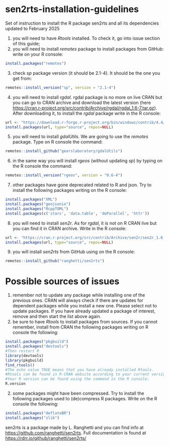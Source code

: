 # sen2rts-installation-guidelines
Set of instruction to install the R package sen2rts and all its dependencies updated to February 2025
1) you will need to have *Rtools* installed. To check it, go into issue section of this guide; 
2) you will need to install *remotes* package to install packages from GitHub: write on your R console:
```r
install.packages("remotes")
```
3) check *sp* package version (it should be 2.1-4). It should be the one you get from:
```r
remotes::install_version("sp", version = "2.1-4")
```
4) you will need to install *rgdal*. rgdal package is no more on live CRAN but you can go to CRAN archive and download the latest version (here https://cran.r-project.org/src/contrib/Archive/rgdal/rgdal_1.6-7.tar.gz). After downloading it, to install the *rgdal* package write in the R console: 
```r
url <- "https://download.r-forge.r-project.org/bin/windows/contrib/4.4/rgdal_1.6-7.zip"
install.packages(url, type="source", repos=NULL)
```
5) you will need to install *gdalUtils*. We are going to use the *remotes* package. Type on R console the command: 
```r
remotes::install_github("gearslaboratory/gdalUtils")
```
6) in the same way you will install *rgeos* (without updating *sp*) by typing on the R console the command: 
```r
remotes::install_version("rgeos", version = "0.6-4")
```
7) other packages have gone deprecated related to R and json. Try to install the following packages writing on the R console:
```r
install.packages("XML")
install.packages("geojsonio")
install.packages("RcppTOML")
install.packages(c('stars', 'data.table', 'doParallel', 'httr'))
```
8) you will need to install *sen2r*. As for *rgdal*, it is not on R CRAN live but you can find it in CRAN archive. Write in the R console:
```r
url <- "https://cran.r-project.org/src/contrib/Archive/sen2r/sen2r_1.6.0.tar.gz"
install.packages(url, type="source", repos=NULL)
```
9) you will install *sen2rts* from GitHub using on the R console:
```r
remotes::install_github("ranghetti/sen2rts")
```

# Possible sources of issues
1) remember not to update any package while installing one of the previous ones. CRAN will always check if there are updates for dependent packages while you install a new one. Please select not to update packages. If you have already updated a package of interest, remove and then start the list above again. 
2) be sure to have *Rtools* to install packages from sources. If you cannot remember, install from CRAN the following packages writing on R console the following:
```r
install.packages("pkgbuild")
install.packages("devtools")
#Then restart R
library(devtools)
library(pkgbuild)
find_rtools()
#The echo value TRUE means that you have already installed Rtools.
#Rtools can be found in R-CRAN website according to your current version of R.
#Your R version can be found using the command in the R console:
R.version
```
2) some packages might have been compressed. Try to install the following packages used to (de)compress R packages. Write on the R console the following:
```r
install.packages("deflateBR")
install.packages("zlib")
```

sen2rts is a package made by L. Ranghetti and you can find info at https://github.com/ranghetti/sen2rts. Full documentation is found at https://rdrr.io/github/ranghetti/sen2rts/
